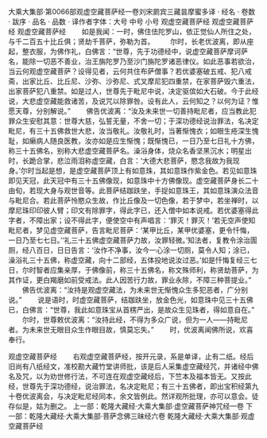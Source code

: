 大乘大集部·第0066部观虚空藏菩萨经一卷刘宋罽宾三藏昙摩蜜多译
· 经名 · 卷数 · 跋序
· 品名 · 品数 · 译作者字体：大号 中号 小号
观虚空藏菩萨经
观虚空藏菩萨经
观虚空藏菩萨经
　　如是我闻：一时，佛住佉陀罗山，依正觉仙人所住之处，与千二百五十比丘俱；贤劫千菩萨，弥勒为首。
　　尔时，长老优波离，即从座起，整衣服，为佛作礼，白佛言：“世尊，先于功德经中，说虚空藏菩萨摩诃萨名，能除一切恶不善业，治王旃陀罗乃至沙门旃陀罗诸恶律仪。如此恶事若欲治，当云何观虚空藏菩萨？设得见者，云何共住布萨僧事？若优婆塞破五戒、犯八戒斋，出家比丘、比丘尼、沙弥、沙弥尼、式叉摩尼犯四重禁，在家菩萨毁六重法，出家菩萨犯八重禁。如是过人，世尊先于毗尼中说，决定驱傧如大石破。今于此经说，大悲虚空藏能救诸苦，及说咒以除罪咎。设有此人，云何知之？以何为证？惟愿天尊，分别解说。”
　　佛告优波离：“汝及未来世一切善持毗尼者，应当教此犯罪众生安慰其意：世尊大慈，弘誓无量，不舍一切；于深功德经说治罪法，名决定毗尼，有三十五佛救世大悲，汝当敬礼。汝敬礼时，当著惭愧衣；如眼生疮深生愧耻，如癞病人随良医教，汝亦如是应生惭愧；既惭愧已，一日乃至七日礼十方佛，称三十五佛名，别称大悲虚空藏菩萨名。澡浴身体，烧众名香坚黑沉水；明星出时，长跪合掌，悲泣雨泪称虚空藏，白言：‘大德大悲菩萨，愍念我故为我现身。’尔时当起是想，是虚空藏菩萨顶上有如意珠，其如意珠作紫金色。若见如意珠即见天冠，此天冠中有三十五佛像现，如意珠中十方佛像现。虚空藏菩萨身长二十由旬，若现大身与观世音等。此菩萨结跏趺坐，手捉如意珠王，其如意珠演众法音与毗尼合。若此菩萨怜愍众生故，作比丘像及一切色像，若于梦中，若坐禅时，以摩尼珠印印彼人臂；印文有除罪字，得此字已，还入僧中如本说戒。若优婆塞得此字者，不障出家；设不得此字，便使空中有声唱言：‘罪灭！罪灭！’若无空声使知毗尼者，梦见虚空藏菩萨，告言毗尼菩萨：‘某甲比丘，某甲优婆塞，更令忏悔，一日乃至七七日。’‘礼三十五佛虚空藏菩萨力故，汝罪轻微。’知法者，复教令涂治圊厕，经八百日，日日告言：‘汝作不净事，汝今一心涂一切厕，莫令人知；涂已，澡浴礼三十五佛，称虚空藏，向十二部经，五体投地说汝过恶。’如是忏悔复经三七日，尔时智者应集亲厚，于佛像前，称三十五佛名，称文殊师利，称贤劫菩萨，为其作证，更白羯磨如前受戒法。此人因苦行力故，罪业永除，不障三种菩提业。”
　　佛告优波离：“汝持是观虚空藏法，为未来世无惭愧众生多犯恶者，广分别说。”
　　说是语时，时虚空藏菩萨，结跏趺坐，放金色光，如意珠中见三十五佛已，白佛言：“世尊，我此如意珠宝从首楞严出，是故众生见珠者，得如意自在。”
　　尔时，世尊敕优波离：“汝持此经，不得为多众广说，但为一人——持毗尼者。为未来世无眼目众生作眼目故，慎莫忘失。”
　　时，优波离闻佛所说，欢喜奉行。

观虚空藏菩萨经
　　右观虚空藏菩萨经，按开元录，系是单译，止有二纸。经后旧尚有八纸经文，准校勘大藏竹堂讲师批，该是后人采集虚空藏经咒，并诸经中佛名及咒，以为劝世修行法，不可连在观虚空藏经后，下竺本及福本皆无。又按此经，世尊先于深功德经，说治罪法，名决定毗尼；有三十五佛者，即出宝积经第九十卷优波离会，与决定毗尼经同本，余文皆例此。然详观所批理，亦可以意会。徒存似是，姑为删之。
上一部：乾隆大藏经·大乘大集部·虚空藏菩萨神咒经一卷
下一部：乾隆大藏经·大乘大集部·菩萨念佛三昧经六卷
乾隆大藏经·大乘大集部·观虚空藏菩萨经